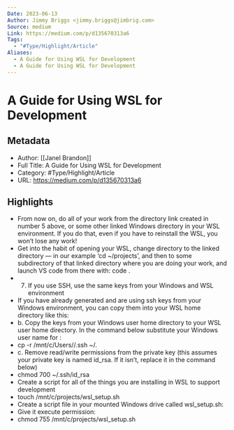 ```yaml
---
Date: 2023-06-13
Author: Jimmy Briggs <jimmy.briggs@jimbrig.com>
Source: medium
Link: https://medium.com/p/d135670313a6
Tags:
  - "#Type/Highlight/Article"
Aliases:
  - A Guide for Using WSL for Development
  - A Guide for Using WSL for Development
---
```

# A Guide for Using WSL for Development

## Metadata
- Author: [[Janel Brandon]]
- Full Title: A Guide for Using WSL for Development
- Category: #Type/Highlight/Article
- URL: https://medium.com/p/d135670313a6

## Highlights
- From now on, do all of your work from the directory link created in number 5 above, or some other linked Windows directory in your WSL environment. If you do that, even if you have to reinstall the WSL, you won’t lose any work!
- Get into the habit of opening your WSL, change directory to the linked directory — in our example ‘cd ~/projects’, and then to some subdirectory of that linked directory where you are doing your work, and launch VS code from there with: code .
- 7. If you use SSH, use the same keys from your Windows and WSL environment
- If you have already generated and are using ssh keys from your Windows environment, you can copy them into your WSL home directory like this:
- b. Copy the keys from your Windows user home directory to your WSL user home directory. In the command below substitute your Windows user name for <your windows user name here>:
- cp -r /mnt/c/Users/<your windows user name here>/.ssh ~/.
- c. Remove read/write permissions from the private key (this assumes your private key is named id_rsa. If it isn’t, replace it in the command below)
- chmod 700 ~/.ssh/id_rsa
- Create a script for all of the things you are installing in WSL to support development
- touch /mnt/c/projects/wsl_setup.sh
- Create a script file in your mounted Windows drive called wsl_setup.sh:
- Give it execute permission:
- chmod 755 /mnt/c/projects/wsl_setup.sh
